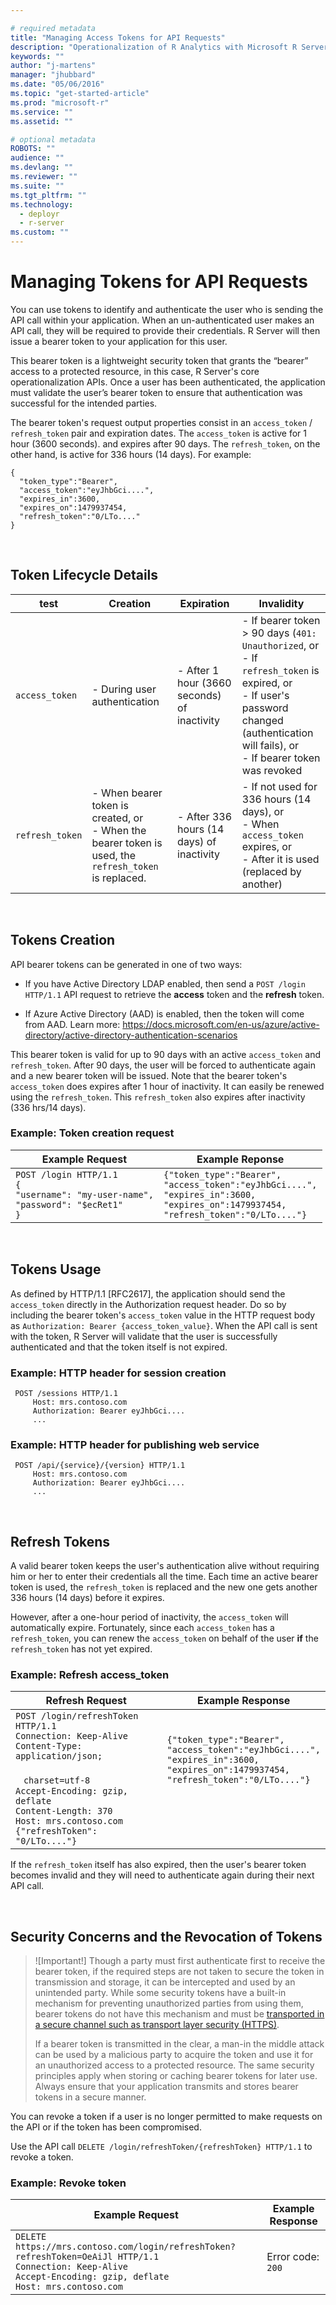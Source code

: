 ```yaml
---

# required metadata
title: "Managing Access Tokens for API Requests"
description: "Operationalization of R Analytics with Microsoft R Server"
keywords: ""
author: "j-martens"
manager: "jhubbard"
ms.date: "05/06/2016"
ms.topic: "get-started-article"
ms.prod: "microsoft-r"
ms.service: ""
ms.assetid: ""

# optional metadata
ROBOTS: ""
audience: ""
ms.devlang: ""
ms.reviewer: ""
ms.suite: ""
ms.tgt_pltfrm: ""
ms.technology: 
  - deployr
  - r-server
ms.custom: ""
---
```


# Managing Tokens for API Requests

You can use tokens to identify and authenticate the user who is sending the API call within your application. When an un-authenticated user makes an API call, they will be required to provide their credentials. R Server will then issue a bearer token to your application for this user. 

This bearer token is a lightweight security token that grants the “bearer” access to a protected resource, in this case, R Server's core operationalization APIs. Once a user has been authenticated, the application must validate the user’s bearer token to ensure that authentication was successful for the intended parties.

The bearer token's request output properties consist in an `access_token` / `refresh_token` pair and expiration dates. The `access_token` is active for 1 hour (3600 seconds). and expires after 90 days. The `refresh_token`, on the other hand, is active for 336 hours (14 days).  For example:

```
{
  "token_type":"Bearer",
  "access_token":"eyJhbGci....",
  "expires_in":3600,
  "expires_on":1479937454,
  "refresh_token":"0/LTo...."
}
```

<br>


## Token Lifecycle Details

| test  |Creation|Expiration|Invalidity|
|--|---|---|---|
|`access_token`|- During user authentication|- After 1 hour (3660 seconds) of inactivity|- If bearer token > 90 days (`401: Unauthorized`, or<br>- If `refresh_token` is expired, or<br>- If user's password changed (authentication will fails), or<br>- If bearer token was revoked|
|`refresh_token`|- When bearer token is created, or<br>- When the bearer token is used, the `refresh_token` is replaced.|- After 336 hours (14 days) of inactivity|- If not used for 336 hours (14 days), or<br>- When `access_token` expires, or<br>- After it is used (replaced by another)|

<br>


## Tokens Creation

API bearer tokens can be generated in one of two ways:
+ If you have Active Directory LDAP enabled, then send a `POST /login HTTP/1.1` API request to retrieve the **access** token and the **refresh** token.

+ If Azure Active Directory (AAD) is enabled, then the token will come from AAD. Learn more: https://docs.microsoft.com/en-us/azure/active-directory/active-directory-authentication-scenarios


This bearer token is valid for up to 90 days with an active `access_token` and `refresh_token`. After 90 days, the user will be forced to authenticate again and a new bearer token will be issued.  Note that the bearer token's `access_token` does expires after 1 hour of inactivity. It can easily be renewed using the `refresh_token`. This `refresh_token` also expires after inactivity (336 hrs/14 days). 


### Example: Token creation request 

Example Request|Example Reponse
---------------|--------------
``POST /login HTTP/1.1``<br>`{`<br>`"username": "my-user-name",`<br>`"password": "$ecRet1"`<br>`}`|`{"token_type":"Bearer",`<br>`"access_token":"eyJhbGci....",`<br>`"expires_in":3600,`<br>`"expires_on":1479937454,`<br>`"refresh_token":"0/LTo...."}`


<br>



## Tokens Usage

As defined by HTTP/1.1 [RFC2617], the application should send the `access_token` directly in the Authorization request header. Do so by including the bearer token's `access_token` value in the HTTP request body as `Authorization: Bearer {access_token_value}`. When the API call is sent with the token, R Server will validate that the user is successfully authenticated and that the token itself is not expired.

### Example: HTTP header for session creation
```
 POST /sessions HTTP/1.1
     Host: mrs.contoso.com
     Authorization: Bearer eyJhbGci....
     ...
```

### Example: HTTP header for publishing web service
```
 POST /api/{service}/{version} HTTP/1.1
     Host: mrs.contoso.com
     Authorization: Bearer eyJhbGci....
     ...
```

<br>



## Refresh Tokens

A valid bearer token keeps the user's authentication alive without requiring him or her to enter their credentials all the time.  Each time an active bearer token is used, the `refresh_token` is replaced and the new one gets another 336 hours (14 days) before it expires. 
 
However, after a one-hour period of inactivity, the `access_token` will automatically expire. Fortunately, since each `access_token` has a `refresh_token`, you can renew the `access_token` on behalf of the user **if** the `refresh_token` has not yet expired. 

### Example: Refresh access_token

Refresh Request |Example Response
---------------|--------------
`POST /login/refreshToken HTTP/1.1`<br>`Connection: Keep-Alive`<br>`Content-Type: application/json;`<br> &nbsp;&nbsp;&nbsp;&nbsp; &nbsp; &nbsp; &nbsp; &nbsp; &nbsp; &nbsp; &nbsp; &nbsp; &nbsp; &nbsp; &nbsp; &nbsp;&nbsp;&nbsp;`charset=utf-8`<br>`Accept-Encoding: gzip, deflate`<br>`Content-Length: 370`<br>`Host: mrs.contoso.com`<br>`{"refreshToken": "0/LTo...."}`|`{"token_type":"Bearer",`<br>`"access_token":"eyJhbGci....",`<br>`"expires_in":3600,`<br>`"expires_on":1479937454,`<br>`"refresh_token":"0/LTo...."}`<br> <br> <br> <br> 


If the `refresh_token` itself has also expired, then the user's bearer token becomes invalid and they will need to authenticate again during their next API call. 

<br>

## Security Concerns and the Revocation of Tokens

>![Important!]
>Though a party must first authenticate first to receive the bearer token, if the required steps are not taken to secure the token in transmission and storage, it can be intercepted and used by an unintended party. While some security tokens have a built-in mechanism for preventing unauthorized parties from using them, bearer tokens do not have this mechanism and must be [transported in a secure channel such as transport layer security (HTTPS)](security-https.md). 
>
>If a bearer token is transmitted in the clear, a man-in the middle attack can be used by a malicious party to acquire the token and use it for an unauthorized access to a protected resource. The same security principles apply when storing or caching bearer tokens for later use. Always ensure that your application transmits and stores bearer tokens in a secure manner. 

You can revoke a token if a user is no longer permitted to make requests on the API or if the token has been compromised.

Use the API call `DELETE /login/refreshToken/{refreshToken} HTTP/1.1` to revoke a token.

### Example: Revoke token

Example Request|Example Response
---------------|--------------
`DELETE https://mrs.contoso.com/login/refreshToken?refreshToken=OeAiJl HTTP/1.1`<br>`Connection: Keep-Alive`<br>`Accept-Encoding: gzip, deflate`<br>`Host: mrs.contoso.com`| Error code: `200`
